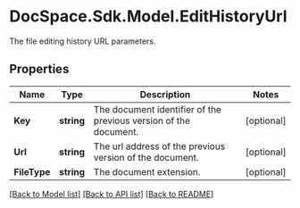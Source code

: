 # DocSpace.Sdk.Model.EditHistoryUrl
The file editing history URL parameters.

## Properties

Name | Type | Description | Notes
------------ | ------------- | ------------- | -------------
**Key** | **string** | The document identifier of the previous version of the document. | [optional] 
**Url** | **string** | The url address of the previous version of the document. | [optional] 
**FileType** | **string** | The document extension. | [optional] 

[[Back to Model list]](../README.md#documentation-for-models) [[Back to API list]](../README.md#documentation-for-api-endpoints) [[Back to README]](../README.md)

